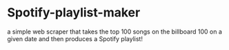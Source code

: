 # Spotify-playlist-maker
a simple web scraper that takes the top 100 songs on the billboard 100 on a given date and then produces a Spotify playlist!
